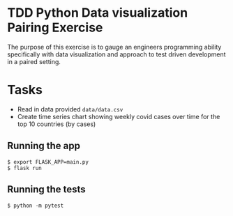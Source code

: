 # TDD Python Data visualization Pairing Exercise

The purpose of this exercise is to gauge an engineers programming ability specifically with data visualization and approach to test driven development in a paired setting. 


# Tasks
* Read in data provided `data/data.csv`
* Create time series chart showing weekly covid cases over time for the top 10 countries (by cases)

## Running the app
```
$ export FLASK_APP=main.py
$ flask run
```

## Running the tests
```
$ python -m pytest
```


